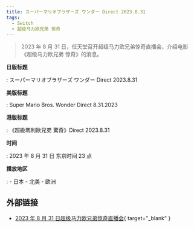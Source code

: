 ```yaml
---
title: スーパーマリオブラザーズ ワンダー Direct 2023.8.31
tags:
  - Switch
  - 超级马力欧兄弟 惊奇
---
```


> 2023 年 8 月 31 日，任天堂召开超级马力欧兄弟惊奇直播会，介绍电影《超级马力欧兄弟 惊奇》的消息。

**日版标题**

:	スーパーマリオブラザーズ ワンダー Direct 2023.8.31

**美版标题**

:	Super Mario Bros. Wonder Direct 8.31.2023

**港版标题**

:	《超級瑪利歐兄弟 驚奇》Direct 2023.8.31

**时间**

:	2023 年 8 月 31 日 东京时间 23 点

**播放地区**

:	- 日本
	- 北美
	- 欧洲

## 外部链接

- [2023 年 8 月 31 日超级马力欧兄弟惊奇直播会](https://www.bilibili.com/video/BV1rP411h7Jy/){ target="_blank" }
